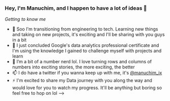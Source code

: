 ### Hey, I'm Manuchim, and I happen to have a lot of ideas 👋
*Getting to know me*

- 🔭 Soo I'm transitioning from engineering to tech. Learning new things and taking on new projects, it's exciting and I'll be sharing with you guys in a bit
- 🌱 I just concluded Google's data analytics professional certificate and I'm using the knowledge I gained to challenge myself with projects and learn
- 👯 I’m a bit of a number nerd lol. I love turning rows and columns of numbers into exciting stories, the more exciting, the better
- 📫 I do have a twitter if you wanna keep up with me, it's [@manuchim_ix](https://twitter.com/twitter_handle)
- ⚡ I'm excited to share my Data journey with you along the way and would love for you to watch my progress. It'll be anything but boring so feel free to hop on lol
-->
